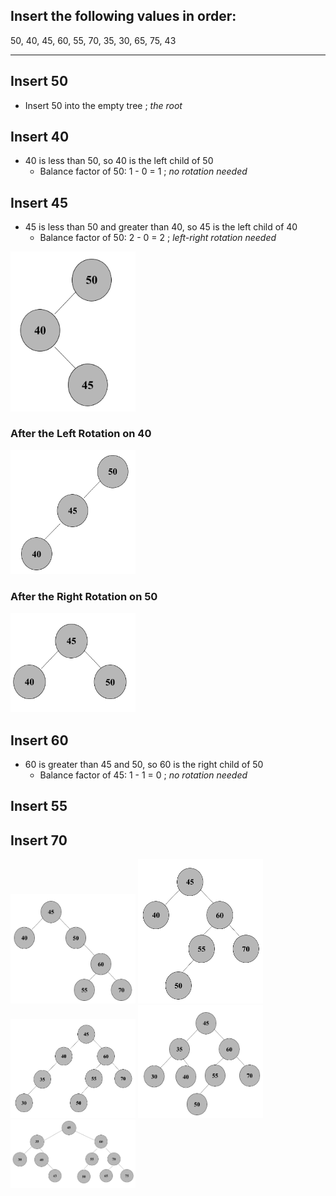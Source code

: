 ## Insert the following values in order:
50, 40, 45, 60, 55, 70, 35, 30, 65, 75, 43

------------------------------------------------------------------------------------
## Insert 50

- Insert 50 into the empty tree ; *the root*

## Insert 40

- 40 is less than 50, so 40 is the left child of 50 
  - Balance factor of 50: 1 - 0 = 1 ; *no rotation needed*

## Insert 45

- 45 is less than 50 and greater than 40, so 45 is the left child of 40
  - Balance factor of 50: 2 - 0 = 2 ; *left-right rotation needed*

<img src= "./images/set21.png" width="200">

### After the Left Rotation on 40

<img src= "./images/set22.png" width="200">

### After the Right Rotation on 50

<img src= "./images/set23.png" width="200">

## Insert 60
 - 60 is greater than 45 and 50, so 60 is the right child of 50
   - Balance factor of 45: 1 - 1 = 0 ; *no rotation needed*

## Insert 55
## Insert 70
<img src= "./images/set24.png" width="200">
<img src= "./images/set25.png" width="200">
<img src= "./images/set26.png" width="200">
<img src= "./images/set27.png" width="200">
<img src= "./images/set28.png" width="200">